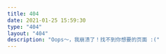 ```yaml
---
title: 404
date: 2021-01-25 15:59:30
type: "404"
layout: "404"
description: "Oops～，我崩溃了！找不到你想要的页面 :("
---
```

